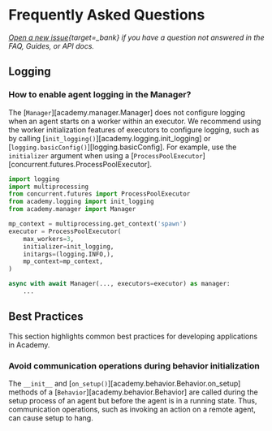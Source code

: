 # Frequently Asked Questions

*[Open a new issue](https://github.com/proxystore/academy/issues){target=_bank} if you have a question not answered in the FAQ, Guides, or API docs.*

## Logging

### How to enable agent logging in the Manager?

The [`Manager`][academy.manager.Manager] does not configure logging when an agent starts on a worker within an executor.
We recommend using the worker initialization features of executors to configure logging, such as by calling [`init_logging()`][academy.logging.init_logging] or [`logging.basicConfig()`][logging.basicConfig].
For example, use the `initializer` argument when using a [`ProcessPoolExecutor`][concurrent.futures.ProcessPoolExecutor].

```python
import logging
import multiprocessing
from concurrent.futures import ProcessPoolExecutor
from academy.logging import init_logging
from academy.manager import Manager

mp_context = multiprocessing.get_context('spawn')
executor = ProcessPoolExecutor(
    max_workers=3,
    initializer=init_logging,
    initargs=(logging.INFO,),
    mp_context=mp_context,
)

async with await Manager(..., executors=executor) as manager:
    ...
```

## Best Practices

This section highlights common best practices for developing applications in Academy.

### Avoid communication operations during behavior initialization

The `__init__` and [`on_setup()`][academy.behavior.Behavior.on_setup] methods of a [`Behavior`][academy.behavior.Behavior] are called during the setup process of an agent but before the agent is in a running state.
Thus, communication operations, such as invoking an action on a remote agent, can cause setup to hang.
